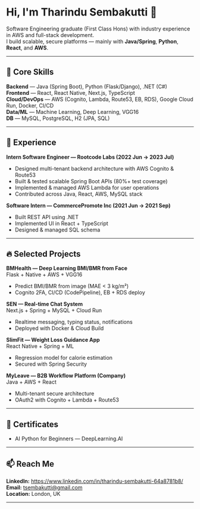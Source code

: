 # Hi, I'm Tharindu Sembakutti 👋

Software Engineering graduate (First Class Hons) with industry experience in AWS and full-stack development.  
I build scalable, secure platforms — mainly with **Java/Spring**, **Python**, **React**, and **AWS**.

---

## 🧰 Core Skills
**Backend** — Java (Spring Boot), Python (Flask/Django), .NET (C#)  
**Frontend** — React, React Native, Next.js, TypeScript  
**Cloud/DevOps** — AWS (Cognito, Lambda, Route53, EB, RDS), Google Cloud Run, Docker, CI/CD  
**Data/ML** — Machine Learning, Deep Learning, VGG16  
**DB** — MySQL, PostgreSQL, H2 (JPA, SQL)

---

## 💼 Experience

**Intern Software Engineer — Rootcode Labs (2022 Jun → 2023 Jul)**  
- Designed multi-tenant backend architecture with AWS Cognito & Route53  
- Built & tested scalable Spring Boot APIs (80%+ test coverage)  
- Implemented & managed AWS Lambda for user operations  
- Contributed across Java, React, AWS, MySQL stack

**Software Intern — CommercePromote Inc (2021 Jun → 2021 Sep)**  
- Built REST API using .NET  
- Implemented UI in React + TypeScript  
- Designed & managed SQL schema

---

## 🔥 Selected Projects

**BMHealth — Deep Learning BMI/BMR from Face**  
Flask + Native + AWS + VGG16  
- Predict BMI/BMR from image (MAE < 3 kg/m²)  
- Cognito 2FA, CI/CD (CodePipeline), EB + RDS deploy

**SEN — Real-time Chat System**  
Next.js + Spring + MySQL + Cloud Run  
- Realtime messaging, typing status, notifications  
- Deployed with Docker & Cloud Build

**SlimFit — Weight Loss Guidance App**  
React Native + Spring + ML  
- Regression model for calorie estimation  
- Secured with Spring Security

**MyLeave — B2B Workflow Platform (Company)**  
Java + AWS + React  
- Multi-tenant secure architecture  
- OAuth2 with Cognito + Lambda + Route53

---

## 📜 Certificates
- AI Python for Beginners — DeepLearning.AI

---

## 📫 Reach Me
**LinkedIn:** https://www.linkedin.com/in/tharindu-sembakutti-64a8781b8/  
**Email:** tsembakutti@gmail.com  
**Location:** London, UK


---
